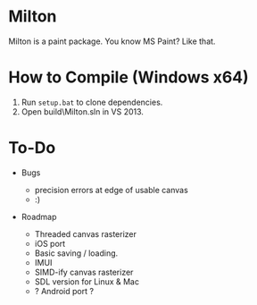 Milton
======

Milton is a paint package. You know MS Paint? Like that.

How to Compile (Windows x64)
============================

1. Run `setup.bat` to clone dependencies.
2. Open build\Milton.sln in VS 2013.

To-Do
=====

* Bugs
    * precision errors at edge of usable canvas
    * :)

* Roadmap
    * Threaded canvas rasterizer
    * iOS port
    * Basic saving / loading.
    * IMUI
    * SIMD-ify canvas rasterizer
    * SDL version for Linux & Mac
    * ? Android port ?

